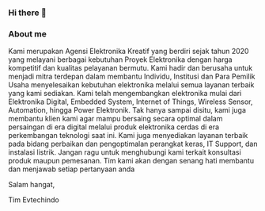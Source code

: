 ### Hi there 👋
### About me
Kami merupakan Agensi Elektronika Kreatif yang berdiri sejak tahun 2020 yang melayani berbagai kebutuhan Proyek Elektronika dengan harga kompetitif dan kualitas pelayanan bermutu. Kami hadir dan berusaha untuk menjadi mitra terdepan dalam membantu Individu, Institusi dan Para Pemilik Usaha menyelesaikan kebutuhan elektronika melalui semua layanan terbaik yang kami sediakan. Kami telah mengembangkan elektronika mulai dari Elektronika Digital, Embedded System, Internet of Things, Wireless Sensor, Automation, hingga Power Elektronik. Tak hanya sampai disitu, kami juga membantu klien kami agar mampu bersaing secara optimal dalam persaingan di era digital melalui produk elektronika cerdas di era perkembangan teknologi saat ini. Kami juga menyediakan layanan terbaik pada bidang perbaikan dan pengoptimalan perangkat keras, IT Support, dan instalasi listrik. Jangan ragu untuk menghubungi kami terkait konsultasi produk maupun pemesanan. Tim kami akan dengan senang hati membantu dan menjawab setiap pertanyaan anda

Salam hangat,

Tim Evtechindo


<!--
**evtechindo/evtechindo** is a ✨ _special_ ✨ repository because its `README.md` (this file) appears on your GitHub profile.

Here are some ideas to get you started:

- 🔭 I’m currently working on ...
- 🌱 I’m currently learning ...
- 👯 I’m looking to collaborate on ...
- 🤔 I’m looking for help with ...
- 💬 Ask me about ...
- 📫 How to reach me: ...
- 😄 Pronouns: ...
- ⚡ Fun fact: ...
-->
